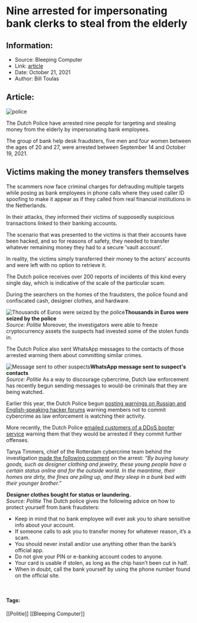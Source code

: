 # Nine arrested for impersonating bank clerks to steal from the elderly
### 

## Information:
+ Source: Bleeping Computer
+ Link: [article](https://www.bleepingcomputer.com/news/security/nine-arrested-for-impersonating-bank-clerks-to-steal-from-the-elderly/)
+ Date: October 21, 2021
+ Author: Bill Toulas


## Article:
![police](https://www.bleepstatic.com/content/hl-images/2021/10/21/police_car.jpg?rand=1978332493)


The Dutch Police have arrested nine people for targeting and stealing money from the elderly by impersonating bank employees.


The group of bank help desk fraudsters, five men and four women between the ages of 20 and 27, were arrested between September 14 and October 19, 2021.


Victims making the money transfers themselves
---------------------------------------------


The scammers now face criminal charges for defrauding multiple targets while posing as bank employees in phone calls where they used caller ID spoofing to make it appear as if they called from real financial institutions in the Netherlands.


In their attacks, they informed their victims of supposedly suspicious transactions linked to their banking accounts.


The scenario that was presented to the victims is that their accounts have been hacked, and so for reasons of safety, they needed to transfer whatever remaining money they had to a secure 'vault account'.


In reality, the victims simply transferred their money to the actors’ accounts and were left with no option to retrieve it.


The Dutch police receives over 200 reports of incidents of this kind every single day, which is indicative of the scale of the particular scam.


During the searchers on the homes of the fraudsters, the police found and confiscated cash, designer clothes, and hardware.



![Thousands of Euros were seized by the police](https://www.bleepstatic.com/images/news/u/1220909/police/bankhelpdeskfraude_04.jpg)**Thousands in Euros were seized by the police**  
*Source: Politie*
Moreover, the investigators were able to freeze cryptocurrency assets the suspects had invested some of the stolen funds in.


The Dutch Police also sent WhatsApp messages to the contacts of those arrested warning them about committing similar crimes.



![Message sent to other suspects](https://www.bleepstatic.com/images/news/security/bankhelpdeskfraude_09.jpg)**WhatsApp message sent to suspect's contacts**  
*Source: Politie*
As a way to discourage cybercrime, Dutch law enforcement has recently begun sending messages to would-be criminals that they are being watched.


Earlier this year, the Dutch Police begun [posting warnings on Russian and English-speaking hacker forums](https://www.bleepingcomputer.com/news/security/dutch-police-post-say-no-to-cybercrime-warnings-on-hacker-forums/) warning members not to commit cybercrime as law enforcement is watching their activity.


More recently, the Dutch Police [emailed customers of a DDoS booter service](https://www.bleepingcomputer.com/news/security/dutch-police-send-warning-letters-to-ddos-booter-customers/) warning them that they would be arrested if they commit further offenses.


Tanya Timmers, chief of the Rotterdam cybercrime team behind the investigation [made the following comment](https://www.politie.nl/nieuws/2021/oktober/19/07-negen-aanhoudingen-na-onderzoek-naar-bankhelpdeskfraude.html) on the arrest: *“By buying luxury goods, such as designer clothing and jewelry, these young people have a certain status online and for the outside world. In the meantime, their homes are dirty, the fines are piling up, and they sleep in a bunk bed with their younger brother.”*



![Designer clothes bought for status or laundering.](data:image/gif;base64,R0lGODlhAQABAAAAACH5BAEKAAEALAAAAAABAAEAAAICTAEAOw==)**Designer clothes bought for status or laundering.**  
*Source: Politie*
The Dutch police gives the following advice on how to protect yourself from bank fraudsters:


* Keep in mind that no bank employee will ever ask you to share sensitive info about your account.
* If someone calls to ask you to transfer money for whatever reason, it’s a scam.
* You should never install and/or use anything other than the bank’s official app.
* Do not give your PIN or e-banking account codes to anyone.
* Your card is usable if stolen, as long as the chip hasn’t been cut in half.
* When in doubt, call the bank yourself by using the phone number found on the official site.



 




#### Tags:
[[Politie]] [[Bleeping Computer]]
